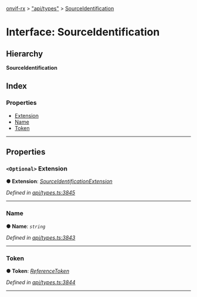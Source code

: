 [onvif-rx](../README.md) > ["api/types"](../modules/_api_types_.md) > [SourceIdentification](../interfaces/_api_types_.sourceidentification.md)

# Interface: SourceIdentification

## Hierarchy

**SourceIdentification**

## Index

### Properties

* [Extension](_api_types_.sourceidentification.md#extension)
* [Name](_api_types_.sourceidentification.md#name)
* [Token](_api_types_.sourceidentification.md#token)

---

## Properties

<a id="extension"></a>

### `<Optional>` Extension

**● Extension**: *[SourceIdentificationExtension](_api_types_.sourceidentificationextension.md)*

*Defined in [api/types.ts:3845](https://github.com/patrickmichalina/onvif-rx/blob/034e4d6/src/api/types.ts#L3845)*

___
<a id="name"></a>

###  Name

**● Name**: *`string`*

*Defined in [api/types.ts:3843](https://github.com/patrickmichalina/onvif-rx/blob/034e4d6/src/api/types.ts#L3843)*

___
<a id="token"></a>

###  Token

**● Token**: *[ReferenceToken](../modules/_api_types_.md#referencetoken)*

*Defined in [api/types.ts:3844](https://github.com/patrickmichalina/onvif-rx/blob/034e4d6/src/api/types.ts#L3844)*

___


